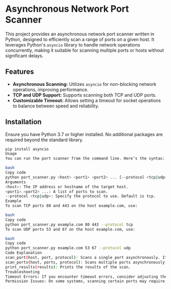 # Asynchronous Network Port Scanner

This project provides an asynchronous network port scanner written in Python, designed to efficiently scan a range of ports on a given host. It leverages Python's `asyncio` library to handle network operations concurrently, making it suitable for scanning multiple ports or hosts without significant delays.

## Features

- **Asynchronous Scanning:** Utilizes `asyncio` for non-blocking network operations, improving performance.
- **TCP and UDP Support:** Supports scanning both TCP and UDP ports.
- **Customizable Timeout:** Allows setting a timeout for socket operations to balance between speed and reliability.

## Installation

Ensure you have Python 3.7 or higher installed. No additional packages are required beyond the standard library.

```bash
pip install asyncio
Usage
You can run the port scanner from the command line. Here’s the syntax:

bash
Copy code
python port_scanner.py <host> <port1> <port2> ... [--protocol <tcp|udp>]
Arguments
<host>: The IP address or hostname of the target host.
<port1> <port2> ...: A list of ports to scan.
--protocol <tcp|udp>: Specify the protocol to use. Default is tcp.
Example
To scan TCP ports 80 and 443 on the host example.com, use:

bash
Copy code
python port_scanner.py example.com 80 443 --protocol tcp
To scan UDP ports 53 and 67 on the host example.com, use:

bash
Copy code
python port_scanner.py example.com 53 67 --protocol udp
Code Explanation
scan_port(host, port, protocol): Scans a single port asynchronously. It handles both TCP and UDP protocols.
scan_ports(host, ports, protocol): Scans multiple ports asynchronously using asyncio.gather.
print_results(results): Prints the results of the scan.
Troubleshooting
Timeout Errors: If you encounter timeout errors, consider adjusting the TIMEOUT value in the code.
Permission Issues: On some systems, scanning certain ports may require elevated privileges.
